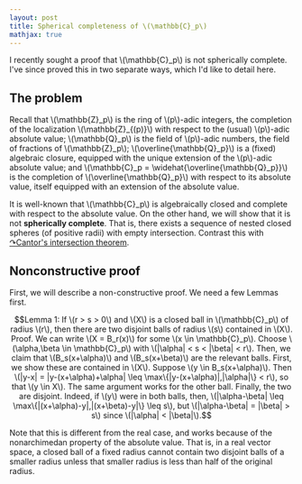 ```yaml
---
layout: post
title: Spherical completeness of \(\mathbb{C}_p\)
mathjax: true
---
```


I recently sought a proof that \\(\mathbb{C}_p\\) is not spherically complete. I've since proved this in two separate ways, which I'd like to detail here.

## The problem

Recall that \\(\mathbb{Z}\_p\\) is the ring of \\(p\\)-adic integers, the completion of the localization \\(\mathbb{Z}\_{(p)}\\) with respect to the (usual) \\(p\\)-adic absolute value; \\(\mathbb{Q}\_p\\) is the field of \\(p\\)-adic numbers, the field of fractions of \\(\mathbb{Z}\_p\\); \\(\overline{\mathbb{Q}\_p}\\) is a (fixed) algebraic closure, equipped with the unique extension of the \\(p\\)-adic absolute value; and \\(\mathbb{C}\_p = \widehat{\overline{\mathbb{Q}\_p}}\\) is the completion of \\(\overline{\mathbb{Q}\_p}\\) with respect to its absolute value, itself equipped with an extension of the absolute value.

It is well-known that \\(\mathbb{C}\_p\\) is algebraically closed and complete with respect to the absolute value. On the other hand, we will show that it is not **spherically complete**. That is, there exists a sequence of nested closed spheres (of positive radii) with empty intersection. Contrast this with [&#x21B7;Cantor's intersection theorem](https://en.wikipedia.org/wiki/Cantor%27s_intersection_theorem).

## Nonconstructive proof

First, we will describe a non-constructive proof. We need a few Lemmas first.

```math
Lemma 1: If \(r > s > 0\) and \(X\) is a closed ball in \(\mathbb{C}_p\) of radius \(r\), then there are two disjoint balls of radius \(s\) contained in \(X\).
Proof.
We can write \(X = B_r(x)\) for some \(x \in \mathbb{C}_p\). Choose \(\alpha,\beta \in \mathbb{C}_p\) with \(|\alpha| < s < |\beta| < r\). Then, we claim that \(B_s(x+\alpha)\) and \(B_s(x+\beta)\) are the relevant balls.

First, we show these are contained in \(X\). Suppose \(y \in B_s(x+\alpha)\). Then \(|y-x| = |y-(x+\alpha)+\alpha| \leq \max\{|y-(x+\alpha)|,|\alpha|\} < r\), so that \(y \in X\). The same argument works for the other ball. Finally, the two are disjoint. Indeed, if \(y\) were in both balls, then, \(|\alpha-\beta| \leq \max\{|(x+\alpha)-y|,|(x+\beta)-y|\} \leq s\), but \(|\alpha-\beta| = |\beta| > s\) since \(|\alpha| < |\beta|\).
```

Note that this is different from the real case, and works because of the nonarchimedan property of the absolute value. That is, in a real vector space, a closed ball of a fixed radius cannot contain two disjoint balls of a smaller radius unless that smaller radius is less than half of the original radius.